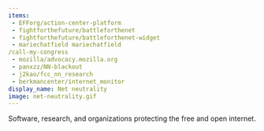 ```yaml
---
items:
 - EFForg/action-center-platform
 - fightforthefuture/battleforthenet
 - fightforthefuture/battleforthenet-widget
 - mariechatfield mariechatfield
/call-my-congress
 - mozilla/advocacy.mozilla.org
 - panxzz/NN-blackout
 - j2kao/fcc_nn_research
 - berkmancenter/internet_monitor
display_name: Net neutrality
image: net-neutrality.gif
---
```

Software, research, and organizations protecting the free and open internet.
